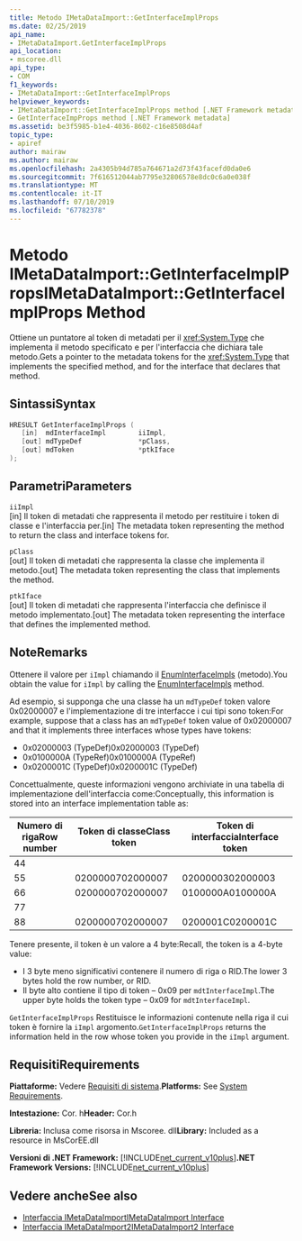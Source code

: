 ```yaml
---
title: Metodo IMetaDataImport::GetInterfaceImplProps
ms.date: 02/25/2019
api_name:
- IMetaDataImport.GetInterfaceImplProps
api_location:
- mscoree.dll
api_type:
- COM
f1_keywords:
- IMetaDataImport::GetInterfaceImplProps
helpviewer_keywords:
- IMetaDataImport::GetInterfaceImplProps method [.NET Framework metadata]
- GetInterfaceImpProps method [.NET Framework metadata]
ms.assetid: be3f5985-b1e4-4036-8602-c16e8508d4af
topic_type:
- apiref
author: mairaw
ms.author: mairaw
ms.openlocfilehash: 2a4305b94d785a764671a2d73f43facefd0da0e6
ms.sourcegitcommit: 7f616512044ab7795e32806578e8dc0c6a0e038f
ms.translationtype: MT
ms.contentlocale: it-IT
ms.lasthandoff: 07/10/2019
ms.locfileid: "67782378"
---
```

# <a name="imetadataimportgetinterfaceimplprops-method"></a><span data-ttu-id="e9018-102">Metodo IMetaDataImport::GetInterfaceImplProps</span><span class="sxs-lookup"><span data-stu-id="e9018-102">IMetaDataImport::GetInterfaceImplProps Method</span></span>
<span data-ttu-id="e9018-103">Ottiene un puntatore al token di metadati per il <xref:System.Type> che implementa il metodo specificato e per l'interfaccia che dichiara tale metodo.</span><span class="sxs-lookup"><span data-stu-id="e9018-103">Gets a pointer to the metadata tokens for the <xref:System.Type> that implements the specified method, and for the interface that declares that method.</span></span>
  
## <a name="syntax"></a><span data-ttu-id="e9018-104">Sintassi</span><span class="sxs-lookup"><span data-stu-id="e9018-104">Syntax</span></span>  
  
```cpp  
HRESULT GetInterfaceImplProps (  
   [in]  mdInterfaceImpl        iiImpl,  
   [out] mdTypeDef              *pClass,  
   [out] mdToken                *ptkIface  
);  
```  
  
## <a name="parameters"></a><span data-ttu-id="e9018-105">Parametri</span><span class="sxs-lookup"><span data-stu-id="e9018-105">Parameters</span></span>  
 `iiImpl`  
 <span data-ttu-id="e9018-106">[in] Il token di metadati che rappresenta il metodo per restituire i token di classe e l'interfaccia per.</span><span class="sxs-lookup"><span data-stu-id="e9018-106">[in] The metadata token representing the method to return the class and interface tokens for.</span></span>  
  
 `pClass`  
 <span data-ttu-id="e9018-107">[out] Il token di metadati che rappresenta la classe che implementa il metodo.</span><span class="sxs-lookup"><span data-stu-id="e9018-107">[out] The metadata token representing the class that implements the method.</span></span>  
  
 `ptkIface`  
 <span data-ttu-id="e9018-108">[out] Il token di metadati che rappresenta l'interfaccia che definisce il metodo implementato.</span><span class="sxs-lookup"><span data-stu-id="e9018-108">[out] The metadata token representing the interface that defines the implemented method.</span></span>  

## <a name="remarks"></a><span data-ttu-id="e9018-109">Note</span><span class="sxs-lookup"><span data-stu-id="e9018-109">Remarks</span></span>

 <span data-ttu-id="e9018-110">Ottenere il valore per `iImpl` chiamando il [EnumInterfaceImpls](imetadataimport-enuminterfaceimpls-method.md) (metodo).</span><span class="sxs-lookup"><span data-stu-id="e9018-110">You obtain the value for `iImpl` by calling the [EnumInterfaceImpls](imetadataimport-enuminterfaceimpls-method.md) method.</span></span>
 
 <span data-ttu-id="e9018-111">Ad esempio, si supponga che una classe ha un `mdTypeDef` token valore 0x02000007 e l'implementazione di tre interfacce i cui tipi sono token:</span><span class="sxs-lookup"><span data-stu-id="e9018-111">For example, suppose that a class has an `mdTypeDef` token value of 0x02000007 and that it implements three interfaces whose types have tokens:</span></span> 

- <span data-ttu-id="e9018-112">0x02000003 (TypeDef)</span><span class="sxs-lookup"><span data-stu-id="e9018-112">0x02000003 (TypeDef)</span></span>
- <span data-ttu-id="e9018-113">0x0100000A (TypeRef)</span><span class="sxs-lookup"><span data-stu-id="e9018-113">0x0100000A (TypeRef)</span></span>
- <span data-ttu-id="e9018-114">0x0200001C (TypeDef)</span><span class="sxs-lookup"><span data-stu-id="e9018-114">0x0200001C (TypeDef)</span></span>

<span data-ttu-id="e9018-115">Concettualmente, queste informazioni vengono archiviate in una tabella di implementazione dell'interfaccia come:</span><span class="sxs-lookup"><span data-stu-id="e9018-115">Conceptually, this information is stored into an interface implementation table as:</span></span>

| <span data-ttu-id="e9018-116">Numero di riga</span><span class="sxs-lookup"><span data-stu-id="e9018-116">Row number</span></span> | <span data-ttu-id="e9018-117">Token di classe</span><span class="sxs-lookup"><span data-stu-id="e9018-117">Class token</span></span> | <span data-ttu-id="e9018-118">Token di interfaccia</span><span class="sxs-lookup"><span data-stu-id="e9018-118">Interface token</span></span> |
|------------|-------------|-----------------|
| <span data-ttu-id="e9018-119">4</span><span class="sxs-lookup"><span data-stu-id="e9018-119">4</span></span>          |             |                 |
| <span data-ttu-id="e9018-120">5</span><span class="sxs-lookup"><span data-stu-id="e9018-120">5</span></span>          | <span data-ttu-id="e9018-121">02000007</span><span class="sxs-lookup"><span data-stu-id="e9018-121">02000007</span></span>    | <span data-ttu-id="e9018-122">02000003</span><span class="sxs-lookup"><span data-stu-id="e9018-122">02000003</span></span>        |
| <span data-ttu-id="e9018-123">6</span><span class="sxs-lookup"><span data-stu-id="e9018-123">6</span></span>          | <span data-ttu-id="e9018-124">02000007</span><span class="sxs-lookup"><span data-stu-id="e9018-124">02000007</span></span>    | <span data-ttu-id="e9018-125">0100000A</span><span class="sxs-lookup"><span data-stu-id="e9018-125">0100000A</span></span>        |
| <span data-ttu-id="e9018-126">7</span><span class="sxs-lookup"><span data-stu-id="e9018-126">7</span></span>          |             |                 |
| <span data-ttu-id="e9018-127">8</span><span class="sxs-lookup"><span data-stu-id="e9018-127">8</span></span>          | <span data-ttu-id="e9018-128">02000007</span><span class="sxs-lookup"><span data-stu-id="e9018-128">02000007</span></span>    | <span data-ttu-id="e9018-129">0200001C</span><span class="sxs-lookup"><span data-stu-id="e9018-129">0200001C</span></span>        |

<span data-ttu-id="e9018-130">Tenere presente, il token è un valore a 4 byte:</span><span class="sxs-lookup"><span data-stu-id="e9018-130">Recall, the token is a 4-byte value:</span></span>

- <span data-ttu-id="e9018-131">I 3 byte meno significativi contenere il numero di riga o RID.</span><span class="sxs-lookup"><span data-stu-id="e9018-131">The lower 3 bytes hold the row number, or RID.</span></span>
- <span data-ttu-id="e9018-132">Il byte alto contiene il tipo di token – 0x09 per `mdtInterfaceImpl`.</span><span class="sxs-lookup"><span data-stu-id="e9018-132">The upper byte holds the token type – 0x09 for `mdtInterfaceImpl`.</span></span>

<span data-ttu-id="e9018-133">`GetInterfaceImplProps` Restituisce le informazioni contenute nella riga il cui token è fornire la `iImpl` argomento.</span><span class="sxs-lookup"><span data-stu-id="e9018-133">`GetInterfaceImplProps` returns the information held in the row whose token you provide in the `iImpl` argument.</span></span> 
  
## <a name="requirements"></a><span data-ttu-id="e9018-134">Requisiti</span><span class="sxs-lookup"><span data-stu-id="e9018-134">Requirements</span></span>  
 <span data-ttu-id="e9018-135">**Piattaforme:** Vedere [Requisiti di sistema](../../../../docs/framework/get-started/system-requirements.md).</span><span class="sxs-lookup"><span data-stu-id="e9018-135">**Platforms:** See [System Requirements](../../../../docs/framework/get-started/system-requirements.md).</span></span>  
  
 <span data-ttu-id="e9018-136">**Intestazione:** Cor. h</span><span class="sxs-lookup"><span data-stu-id="e9018-136">**Header:** Cor.h</span></span>  
  
 <span data-ttu-id="e9018-137">**Libreria:** Inclusa come risorsa in Mscoree. dll</span><span class="sxs-lookup"><span data-stu-id="e9018-137">**Library:** Included as a resource in MsCorEE.dll</span></span>  
  
 <span data-ttu-id="e9018-138">**Versioni di .NET Framework:** [!INCLUDE[net_current_v10plus](../../../../includes/net-current-v10plus-md.md)]</span><span class="sxs-lookup"><span data-stu-id="e9018-138">**.NET Framework Versions:** [!INCLUDE[net_current_v10plus](../../../../includes/net-current-v10plus-md.md)]</span></span>  
  
## <a name="see-also"></a><span data-ttu-id="e9018-139">Vedere anche</span><span class="sxs-lookup"><span data-stu-id="e9018-139">See also</span></span>

- [<span data-ttu-id="e9018-140">Interfaccia IMetaDataImport</span><span class="sxs-lookup"><span data-stu-id="e9018-140">IMetaDataImport Interface</span></span>](../../../../docs/framework/unmanaged-api/metadata/imetadataimport-interface.md)
- [<span data-ttu-id="e9018-141">Interfaccia IMetaDataImport2</span><span class="sxs-lookup"><span data-stu-id="e9018-141">IMetaDataImport2 Interface</span></span>](../../../../docs/framework/unmanaged-api/metadata/imetadataimport2-interface.md)
